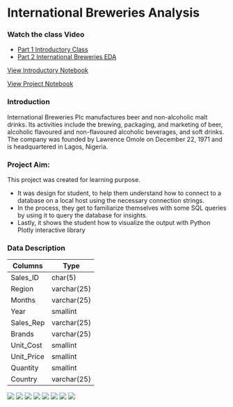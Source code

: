# International Breweries Analysis

### Watch the class Video
* [Part 1 Introductory Class](https://youtu.be/rsZd7PqbOhk)
* [Part 2 International Breweries EDA](https://youtu.be/2fQtBOlcP6w)

[View Introductory Notebook](https://github.com/TelRich/International-Breweries-Analysis-with-SQL-and-Python/blob/main/intro.ipynb)

[View Project Notebook](https://nbviewer.org/github/TelRich/International-Breweries-Analysis-with-SQL-and-Python/blob/main/brew.ipynb)


### Introduction
International Breweries Plc manufactures beer and non-alcoholic malt drinks. Its activities include the brewing, packaging, and marketing of beer, alcoholic flavoured and non-flavoured alcoholic beverages, and soft drinks. The company was founded by Lawrence Omole on December 22, 1971 and is headquartered in Lagos, Nigeria.

### Project Aim:
This project was created for learning purpose. 

* It was design for student, to help them understand how to connect to a database on a local host using the necessary connection strings.
* In the process, they get to familiarize themselves with some SQL queries by using it to query the database for insights.
* Lastly, it shows the student how to visualize the output with Python Plotly interactive library

### Data Description

|Columns|Type|
|---|---|
|Sales_ID|char(5)|	
|Region| varchar(25)|	
|Months| varchar(25)|	
|Year| smallint |	
|Sales_Rep| varchar(25)|	
|Brands| varchar(25)|	
|Unit_Cost| smallint|	
|Unit_Price|smallint|	
|Quantity|smallint|	
|Country| varchar(25)|

![](images/newplot0.png)
![](images/newplot1.png)
![](images/newplot2.png)
![](images/newplot3.png)
![](images/newplot4.png)
![](images/newplot5.png)
![](images/newplot6.png)
![](images/newplot7.png)